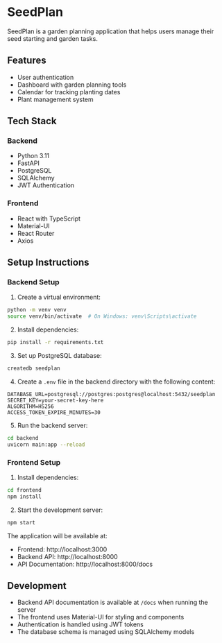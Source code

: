 # SeedPlan

SeedPlan is a garden planning application that helps users manage their seed starting and garden tasks.

## Features

- User authentication
- Dashboard with garden planning tools
- Calendar for tracking planting dates
- Plant management system

## Tech Stack

### Backend
- Python 3.11
- FastAPI
- PostgreSQL
- SQLAlchemy
- JWT Authentication

### Frontend
- React with TypeScript
- Material-UI
- React Router
- Axios

## Setup Instructions

### Backend Setup

1. Create a virtual environment:
```bash
python -m venv venv
source venv/bin/activate  # On Windows: venv\Scripts\activate
```

2. Install dependencies:
```bash
pip install -r requirements.txt
```

3. Set up PostgreSQL database:
```bash
createdb seedplan
```

4. Create a `.env` file in the backend directory with the following content:
```
DATABASE_URL=postgresql://postgres:postgres@localhost:5432/seedplan
SECRET_KEY=your-secret-key-here
ALGORITHM=HS256
ACCESS_TOKEN_EXPIRE_MINUTES=30
```

5. Run the backend server:
```bash
cd backend
uvicorn main:app --reload
```

### Frontend Setup

1. Install dependencies:
```bash
cd frontend
npm install
```

2. Start the development server:
```bash
npm start
```

The application will be available at:
- Frontend: http://localhost:3000
- Backend API: http://localhost:8000
- API Documentation: http://localhost:8000/docs

## Development

- Backend API documentation is available at `/docs` when running the server
- The frontend uses Material-UI for styling and components
- Authentication is handled using JWT tokens
- The database schema is managed using SQLAlchemy models 